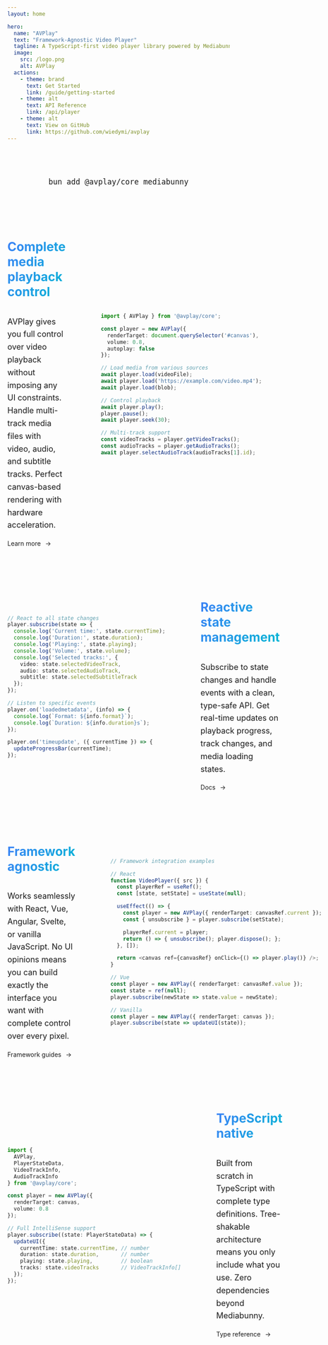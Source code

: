 ```yaml
---
layout: home

hero:
  name: "AVPlay"
  text: "Framework-Agnostic Video Player"
  tagline: A TypeScript-first video player library powered by Mediabunny. Full control over rendering and UI, zero opinions.
  image:
    src: /logo.png
    alt: AVPlay
  actions:
    - theme: brand
      text: Get Started
      link: /guide/getting-started
    - theme: alt
      text: API Reference
      link: /api/player
    - theme: alt
      text: View on GitHub
      link: https://github.com/wiedymi/avplay
---
```


<ClientOnly>
  <VideoPlayerDemo />
</ClientOnly>

<div style="text-align: center; margin: 80px auto; max-width: 800px; font-size: 20px;">

```bash
bun add @avplay/core mediabunny
```

</div>

<div style="display: flex; flex-direction: column; gap: 80px; margin-top: 80px;">

<div style="display: grid; grid-template-columns: 1fr 1fr; gap: 80px; align-items: center;">
<div>
<h1 style="background: -webkit-linear-gradient(-30deg, #3b82f6, #06b6d4); -webkit-background-clip: text; color: transparent; display: inline-block;">Complete media playback control</h1>
<p style="font-size: 18px; line-height: 1.6;">AVPlay gives you full control over video playback without imposing any UI constraints. Handle multi-track media files with video, audio, and subtitle tracks. Perfect canvas-based rendering with hardware acceleration.</p>
<a href="/guide/basic-usage" style="text-decoration: none; display: inline-flex; align-items: center; gap: 6px; color: var(--vp-c-brand);">
    Learn more
    <span style="margin-left: 4px;">→</span>
</a>
</div>
<div style="font-size: 14px; position: relative;">

```typescript
import { AVPlay } from '@avplay/core';

const player = new AVPlay({
  renderTarget: document.querySelector('#canvas'),
  volume: 0.8,
  autoplay: false
});

// Load media from various sources
await player.load(videoFile);
await player.load('https://example.com/video.mp4');
await player.load(blob);

// Control playback
await player.play();
player.pause();
await player.seek(30);

// Multi-track support
const videoTracks = player.getVideoTracks();
const audioTracks = player.getAudioTracks();
await player.selectAudioTrack(audioTracks[1].id);
```

</div>
</div>

<div style="display: grid; grid-template-columns: 1fr 1fr; gap: 80px; align-items: center;">
<div style="font-size: 14px; position: relative;">

```typescript
// React to all state changes
player.subscribe(state => {
  console.log('Current time:', state.currentTime);
  console.log('Duration:', state.duration);
  console.log('Playing:', state.playing);
  console.log('Volume:', state.volume);
  console.log('Selected tracks:', {
    video: state.selectedVideoTrack,
    audio: state.selectedAudioTrack,
    subtitle: state.selectedSubtitleTrack
  });
});

// Listen to specific events
player.on('loadedmetadata', (info) => {
  console.log(`Format: ${info.format}`);
  console.log(`Duration: ${info.duration}s`);
});

player.on('timeupdate', ({ currentTime }) => {
  updateProgressBar(currentTime);
});
```

</div>
<div>
<h1 style="background: -webkit-linear-gradient(-30deg, #3b82f6, #06b6d4); -webkit-background-clip: text; color: transparent; display: inline-block;">Reactive state management</h1>
<p style="font-size: 18px; line-height: 1.6;">Subscribe to state changes and handle events with a clean, type-safe API. Get real-time updates on playback progress, track changes, and media loading states.</p>
<a href="/guide/state-management" style="text-decoration: none; display: inline-flex; align-items: center; gap: 6px; color: var(--vp-c-brand);">
    Docs
    <span style="margin-left: 4px;">→</span>
</a>
</div>
</div>

<div style="display: grid; grid-template-columns: 1fr 1fr; gap: 80px; align-items: center;">
<div>
<h1 style="background: -webkit-linear-gradient(-30deg, #3b82f6, #06b6d4); -webkit-background-clip: text; color: transparent; display: inline-block;">Framework agnostic</h1>
<p style="font-size: 18px; line-height: 1.6;">Works seamlessly with React, Vue, Angular, Svelte, or vanilla JavaScript. No UI opinions means you can build exactly the interface you want with complete control over every pixel.</p>
<a href="/guide/react" style="text-decoration: none; display: inline-flex; align-items: center; gap: 6px; color: var(--vp-c-brand);">
    Framework guides
    <span style="margin-left: 4px;">→</span>
</a>
</div>
<div style="font-size: 14px; position: relative;">

```typescript
// Framework integration examples

// React
function VideoPlayer({ src }) {
  const playerRef = useRef();
  const [state, setState] = useState(null);

  useEffect(() => {
    const player = new AVPlay({ renderTarget: canvasRef.current });
    const { unsubscribe } = player.subscribe(setState);

    playerRef.current = player;
    return () => { unsubscribe(); player.dispose(); };
  }, []);

  return <canvas ref={canvasRef} onClick={() => player.play()} />;
}

// Vue
const player = new AVPlay({ renderTarget: canvasRef.value });
const state = ref(null);
player.subscribe(newState => state.value = newState);

// Vanilla
const player = new AVPlay({ renderTarget: canvas });
player.subscribe(state => updateUI(state));
```

</div>
</div>

<div style="display: grid; grid-template-columns: 1fr 1fr; gap: 80px; align-items: center;">
<div style="font-size: 14px; position: relative;">

```typescript
import {
  AVPlay,
  PlayerStateData,
  VideoTrackInfo,
  AudioTrackInfo
} from '@avplay/core';

const player = new AVPlay({
  renderTarget: canvas,
  volume: 0.8
});

// Full IntelliSense support
player.subscribe((state: PlayerStateData) => {
  updateUI({
    currentTime: state.currentTime, // number
    duration: state.duration,       // number
    playing: state.playing,         // boolean
    tracks: state.videoTracks       // VideoTrackInfo[]
  });
});
```

</div>
<div>
<h1 style="background: -webkit-linear-gradient(-30deg, #3b82f6, #06b6d4); -webkit-background-clip: text; color: transparent; display: inline-block;">TypeScript native</h1>
<p style="font-size: 18px; line-height: 1.6;">Built from scratch in TypeScript with complete type definitions. Tree-shakable architecture means you only include what you use. Zero dependencies beyond Mediabunny.</p>
<a href="/api/types" style="text-decoration: none; display: inline-flex; align-items: center; gap: 6px; color: var(--vp-c-brand);">
    Type reference
    <span style="margin-left: 4px;">→</span>
</a>
</div>
</div>

</div>
